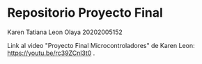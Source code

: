 # Repositorio Proyecto Final
Karen Tatiana Leon Olaya 20202005152

Link al video "Proyecto Final Microcontroladores" de Karen Leon: https://youtu.be/rc39ZCnl3t0 .
